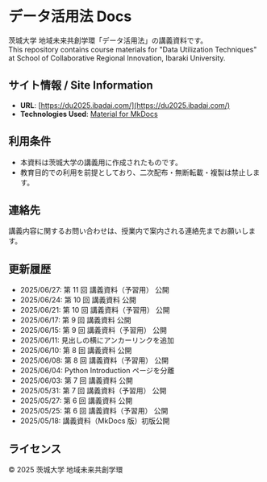 # データ活用法 Docs

茨城大学 地域未来共創学環「データ活用法」の講義資料です。  
This repository contains course materials for "Data Utilization Techniques" at School of Collaborative Regional Innovation, Ibaraki University.

## サイト情報 / Site Information

- **URL**: [https://du2025.ibadai.com/](https://du2025.ibadai.com/)
- **Technologies Used**: [Material for MkDocs](https://squidfunk.github.io/mkdocs-material/)

## 利用条件

- 本資料は茨城大学の講義用に作成されたものです。
- 教育目的での利用を前提としており、二次配布・無断転載・複製は禁止します。

## 連絡先

講義内容に関するお問い合わせは、授業内で案内される連絡先までお願いします。

## 更新履歴

- 2025/06/27: 第 11 回 講義資料（予習用） 公開
- 2025/06/24: 第 10 回 講義資料 公開
- 2025/06/21: 第 10 回 講義資料（予習用） 公開
- 2025/06/17: 第 9 回 講義資料 公開
- 2025/06/15: 第 9 回 講義資料（予習用） 公開
- 2025/06/11: 見出しの横にアンカーリンクを追加
- 2025/06/10: 第 8 回 講義資料 公開
- 2025/06/08: 第 8 回 講義資料（予習用） 公開
- 2025/06/04: Python Introduction ページを分離
- 2025/06/03: 第 7 回 講義資料 公開
- 2025/05/31: 第 7 回 講義資料（予習用） 公開
- 2025/05/27: 第 6 回 講義資料 公開
- 2025/05/25: 第 6 回 講義資料（予習用） 公開
- 2025/05/18: 講義資料（MkDocs 版）初版公開

## ライセンス

© 2025 茨城大学 地域未来共創学環
